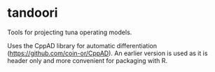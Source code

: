 # tandoori
Tools for projecting tuna operating models.

Uses the CppAD library for automatic differentiation (https://github.com/coin-or/CppAD).
An earlier version is used as it is header only and more convenient for packaging with R.


